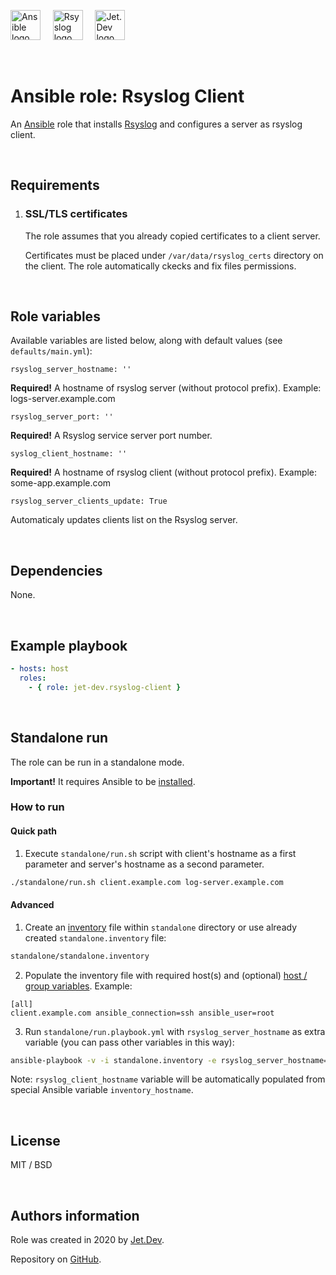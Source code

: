 <img src="https://upload.wikimedia.org/wikipedia/commons/thumb/2/24/Ansible_logo.svg/1200px-Ansible_logo.svg.png" height="48" alt="Ansible logo">&nbsp;&nbsp;&nbsp;&nbsp;&nbsp;<img src="https://www.rsyslog.com/files/2019/01/logo_neu_cropped.png" height="48" alt="Rsyslog logo">&nbsp;&nbsp;&nbsp;&nbsp;&nbsp;<img src="https://jet.dev/img/jet_dev_logo_horizontal_optimized.svg" height="48" alt="Jet.Dev logo">

&nbsp;

# Ansible role: Rsyslog Client

An [Ansible](https://www.ansible.com/) role that installs [Rsyslog](https://www.rsyslog.com/) and configures a server as rsyslog client.

&nbsp;

## Requirements

1. ### SSL/TLS certificates

   The role assumes that you already copied certificates to a client server.

   Certificates must be placed under `/var/data/rsyslog_certs` directory on the client. The role automatically ckecks and fix files permissions.

&nbsp;

## Role variables

Available variables are listed below, along with default values (see `defaults/main.yml`):

```
rsyslog_server_hostname: ''
```

**Required!** A hostname of rsyslog server (without protocol prefix). Example: logs-server.example.com

```
rsyslog_server_port: ''
```

**Required!** A Rsyslog service server port number.

```
syslog_client_hostname: ''
```

**Required!** A hostname of rsyslog client (without protocol prefix). Example: some-app.example.com

```
rsyslog_server_clients_update: True
```

Automaticaly updates clients list on the Rsyslog server.

&nbsp;

## Dependencies

None.

&nbsp;

## Example playbook

```yaml
- hosts: host
  roles:
    - { role: jet-dev.rsyslog-client }
```

&nbsp;

## Standalone run

The role can be run in a standalone mode.

**Important!** It requires Ansible to be [installed](https://docs.ansible.com/ansible/latest/installation_guide/intro_installation.html).

### How to run

#### Quick path

1. Execute `standalone/run.sh` script with client's hostname as a first parameter and server's hostname as a second parameter.

```bash
./standalone/run.sh client.example.com log-server.example.com
```

#### Advanced

1. Create an [inventory](https://docs.ansible.com/ansible/latest/user_guide/intro_inventory.html) file within `standalone` directory or use already created `standalone.inventory` file:

```bash
standalone/standalone.inventory
```

2. Populate the inventory file with required host(s) and (optional) [host / group variables](https://docs.ansible.com/ansible/latest/user_guide/intro_inventory.html).
   Example:

```
[all]
client.example.com ansible_connection=ssh ansible_user=root
```

3. Run `standalone/run.playbook.yml` with `rsyslog_server_hostname` as extra variable (you can pass other variables in this way):

```bash
ansible-playbook -v -i standalone.inventory -e rsyslog_server_hostname=log-server.example.com run.playbook.yml
```

Note: `rsyslog_client_hostname` variable will be automatically populated from special Ansible variable `inventory_hostname`.

&nbsp;

## License

MIT / BSD

&nbsp;

## Authors information

Role was created in 2020 by [Jet.Dev](https://jet.dev).

Repository on [GitHub](https://github.com/jet-dev-team/ansible-role-rsyslog-client).
